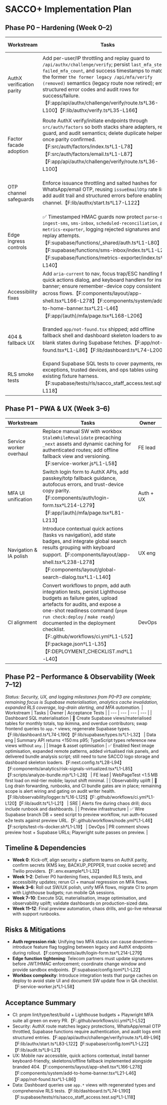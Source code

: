 # SACCO+ Implementation Plan

## Phase P0 – Hardening (Week 0–2)
| Workstream | Tasks | Owner | Acceptance Tests |
| --- | --- | --- | --- |
| AuthX verification parity | Add per-user/IP throttling and replay guard to `/api/authx/challenge/verify`; persist `last_mfa_step`, `failed_mfa_count`, and success timestamps to match the former `the former legacy /api/mfa/verify (removed)` semantics (legacy route now retired); emit structured error codes and audit rows for success/failure.【F:app/api/authx/challenge/verify/route.ts†L36-L100】【F:lib/authx/verify.ts†L35-L166】 | Auth squad | Playwright: wrong TOTP → 401 with `INVALID_CODE`; replay of recent step → 409; success updates cookies and Supabase fields. |
| Factor facade adoption | Route AuthX verify/initiate endpoints through `src/auth/factors` so both stacks share adapters, replay guard, and audit semantics; delete duplicate helpers once parity confirmed.【F:src/auth/factors/index.ts†L1-L78】【F:src/auth/factors/email.ts†L1-L87】【F:app/api/authx/challenge/verify/route.ts†L36-L100】 | Auth squad | AuthX POST uses facade responses; removing legacy helpers leaves Playwright suite green. |
| OTP channel safeguards | Enforce issuance throttling and salted hashes for WhatsApp/email OTP, reusing `issueEmailOtp` rate limits; add audit trail and structured errors before enabling channel.【F:lib/authx/start.ts†L17-L122】 | Platform | Unit tests for OTP store verifying rate limit + salt; audit rows appear in Supabase. |
| Edge ingress controls | ✅ Timestamped HMAC guards now protect `parse-sms`, `ingest-sms`, `sms-inbox`, `scheduled-reconciliation`, and `metrics-exporter`, logging rejected signatures and replay attempts.【F:supabase/functions/_shared/auth.ts†L1-L80】【F:supabase/functions/sms-inbox/index.ts†L1-L200】【F:supabase/functions/metrics-exporter/index.ts†L1-L140】 | Platform | Supabase function tests: unauthenticated calls → 401; signed requests succeed. |
| Accessibility fixes | Add `aria-current` to nav, focus trap/ESC handling for quick actions dialog, and keyboard handlers for install banner; ensure remember-device copy consistent across flows.【F:components/layout/app-shell.tsx†L166-L278】【F:components/system/add-to-home-banner.tsx†L21-L46】【F:app/(auth)/mfa/page.tsx†L168-L206】 | UX eng | axe-core clean on dashboard/MFA; keyboard-only walkthrough passes. |
| 404 & fallback UX | Branded `app/not-found.tsx` shipped; add offline fallback shell and dashboard skeleton loaders to avoid blank states during Supabase fetches.【F:app/not-found.tsx†L1-L86】【F:lib/dashboard.ts†L74-L200】 | FE lead | Visiting `/invalid` shows branded 404; dashboard shows skeleton during load. |
| RLS smoke tests | Expand Supabase SQL tests to cover payments, recon exceptions, trusted devices, and ops tables using existing fixture harness.【F:supabase/tests/rls/sacco_staff_access.test.sql†L1-L118】 | Data eng | `pnpm test:rls` covers new scripts; failing policy blocks CI. |

## Phase P1 – PWA & UX (Week 3–6)
| Workstream | Tasks | Owner | Acceptance Tests |
| --- | --- | --- | --- |
| Service worker overhaul | Replace manual SW with workbox `StaleWhileRevalidate` precaching `_next` assets and dynamic caching for authenticated routes; add offline fallback view and versioning.【F:service-worker.js†L1-L58】 | FE lead | Lighthouse PWA ≥ 90 on CI; offline DevTools audit passes for `/dashboard`, `/ikimina`, `/profile`. |
| MFA UI unification | Switch login form to AuthX APIs, add passkey/totp fallback guidance, autofocus errors, and trust-device copy parity.【F:components/auth/login-form.tsx†L214-L279】【F:app/(auth)/mfa/page.tsx†L81-L213】 | Auth + UX | Playwright: credentials→AuthX challenge success; trust device prompts match copy. |
| Navigation & IA polish | Introduce contextual quick actions (tasks vs navigation), add state badges, and integrate global search results grouping with keyboard support.【F:components/layout/app-shell.tsx†L238-L278】【F:components/layout/global-search-dialog.tsx†L1-L140】 | UX eng | Keyboard + screen-reader reviews approve; analytics tracks quick-action usage. |
| CI alignment | Convert workflows to pnpm, add auth integration tests, persist Lighthouse budgets as failure gates, upload artefacts for audits, and expose a one-shot readiness command (`pnpm run check:deploy` / `make ready`) documented in the deployment checklist.【F:.github/workflows/ci.yml†L1-L52】【F:package.json†L1-L35】【F:DEPLOYMENT_CHECKLIST.md†L1-L40】 | DevOps | CI runs pnpm install, fails when Lighthouse < 90 or MFA tests fail; local readiness command mirrors the same gates. |

## Phase P2 – Performance & Observability (Week 7–12)
_Status: Security, UX, and logging milestones from P0–P3 are complete; remaining focus is Supabase materialisation, analytics cache invalidation, expanded RLS coverage, log-drain alerting, and MFA automation._
| Workstream | Tasks | Owner | Acceptance Tests |
| --- | --- | --- | --- |
| Dashboard SQL materialisation | 🚧 Create Supabase views/materialised tables for monthly totals, top ikimina, and overdue contributors; swap frontend queries to `app.*` views; regenerate Supabase types.【F:lib/dashboard.ts†L74-L190】【F:lib/supabase/types.ts†L1-L32】 | Data eng | Summary API returns <150 ms p95; TypeScript types reference new views without `any`. |
| Image & asset optimisation | ✅ Enabled Next image optimisation, expanded remote patterns, added virtualised risk panels, and delivered bundle analysis script; still need to tune SACCO logo storage and dashboard skeleton loaders.【F:next.config.ts†L28-L94】【F:components/analytics/risk-signals-virtualized.tsx†L1-L85】【F:scripts/analyze-bundle.mjs†L1-L28】 | FE lead | WebPageTest <1.5 MB first load on mid-tier mobile; layout shift minimal. |
| Observability uplift | 🚧 Log drain forwarding, runbooks, and CI bundle gates are in place; remaining scope is alert wiring and gating on audit writer health.【F:lib/observability/logger.ts†L16-L125】【F:.github/workflows/ci.yml†L1-L120】【F:lib/audit.ts†L1-L21】 | SRE | Alerts fire during chaos drill; docs include runbook and dashboards. |
| Preview infrastructure | ✅ Wire Supabase branch DB + seed script to preview workflow, run auth-focused e2e tests against preview URL.【F:.github/workflows/node.yml†L1-L46】【F:scripts/test-rls-docker.sh†L1-L19】 | DevOps | PR comment shows preview host + Supabase URLs; Playwright suite passes on preview. |

## Timeline & Dependencies
- **Week 0**: Kick-off, align security + platform teams on AuthX parity, confirm secrets (KMS key, BACKUP_PEPPER, trust cookie secret) and Twilio providers.【F:.env.example†L1-L32】
- **Week 1–2**: Deliver P0 hardening fixes, expanded RLS tests, and accessibility updates; rerun CI + manual regression on MFA flows.
- **Week 3–6**: Roll out SW/UX polish, unify MFA flows, migrate CI to pnpm with Lighthouse budgets; run mobile QA sessions.
- **Week 7–10**: Execute SQL materialisation, image optimisation, and observability uplift; validate dashboards on production-sized data.
- **Week 11–12**: Final preview automation, chaos drills, and go-live rehearsal with support runbooks.

## Risks & Mitigations
- **Auth regression risk**: Unifying two MFA stacks can cause downtime—introduce feature flag toggling between legacy and AuthX endpoints during rollout.【F:components/auth/login-form.tsx†L214-L279】
- **Edge function tightening**: Telecom partners must update signatures before JWT/HMAC enforcement; coordinate change window and provide sandbox endpoints.【F:supabase/config.toml†L1-L22】
- **Workbox complexity**: Introduce integration tests that purge caches on deploy to avoid stale UI and document SW update flow in QA checklist.【F:service-worker.js†L1-L58】

## Acceptance Summary
- CI: pnpm lint/type/test/build + Lighthouse budgets + Playwright MFA suite all green on every PR.【F:.github/workflows/ci.yml†L1-L52】
- Security: AuthX route matches legacy protections, WhatsApp/email OTP throttled, Supabase functions require authentication, and audit logs emit structured entries.【F:app/api/authx/challenge/verify/route.ts†L49-L96】【F:lib/authx/start.ts†L83-L122】【F:supabase/config.toml†L1-L22】【F:lib/audit.ts†L9-L21】
- UX: Mobile nav accessible, quick actions contextual, install banner keyboard-friendly, skeletons/offline fallback implemented alongside branded 404.【F:components/layout/app-shell.tsx†L166-L278】【F:components/system/add-to-home-banner.tsx†L21-L46】【F:app/not-found.tsx†L1-L86】
- Data: Dashboard queries use `app.*` views with regenerated types and comprehensive RLS tests.【F:lib/dashboard.ts†L74-L190】【F:supabase/tests/rls/sacco_staff_access.test.sql†L1-L118】
